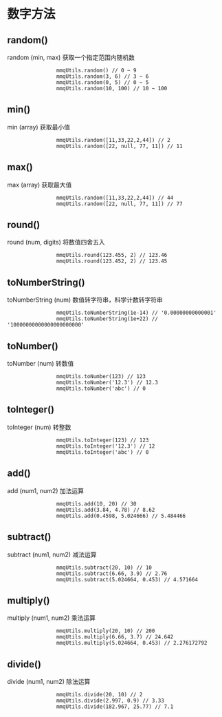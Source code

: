 # 数字方法

## random()

random (min, max) 获取一个指定范围内随机数

```
                mmqUtils.random() // 0 ~ 9
                mmqUtils.random(3, 6) // 3 ~ 6
                mmqUtils.random(0, 5) // 0 ~ 5
                mmqUtils.random(10, 100) // 10 ~ 100
```

## min()

min (array) 获取最小值

```
                mmqUtils.random([11,33,22,2,44]) // 2
                mmqUtils.random([22, null, 77, 11]) // 11
```

## max()

max (array) 获取最大值

```
                mmqUtils.random([11,33,22,2,44]) // 44
                mmqUtils.random([22, null, 77, 11]) // 77
```

## round()

round (num, digits) 将数值四舍五入

```
                mmqUtils.round(123.455, 2) // 123.46
                mmqUtils.round(123.452, 2) // 123.45
```

## toNumberString()

toNumberString (num) 数值转字符串，科学计数转字符串

```
                mmqUtils.toNumberString(1e-14) // '0.00000000000001'
                mmqUtils.toNumberString(1e+22) // '10000000000000000000000'
```

## toNumber()

toNumber (num) 转数值

```
                mmqUtils.toNumber(123) // 123
                mmqUtils.toNumber('12.3') // 12.3
                mmqUtils.toNumber('abc') // 0
```

## toInteger()

toInteger (num) 转整数

```
                mmqUtils.toInteger(123) // 123
                mmqUtils.toInteger('12.3') // 12
                mmqUtils.toInteger('abc') // 0
```

## add()

add (num1, num2) 加法运算

```
                mmqUtils.add(10, 20) // 30
                mmqUtils.add(3.84, 4.78) // 8.62
                mmqUtils.add(0.4598, 5.024666) // 5.484466
```

## subtract()

subtract (num1, num2) 减法运算

```
                mmqUtils.subtract(20, 10) // 10
                mmqUtils.subtract(6.66, 3.9) // 2.76
                mmqUtils.subtract(5.024664, 0.453) // 4.571664
```

## multiply()

multiply (num1, num2) 乘法运算

```
                mmqUtils.multiply(20, 10) // 200
                mmqUtils.multiply(6.66, 3.7) // 24.642
                mmqUtils.multiply(5.024664, 0.453) // 2.276172792
```

## divide()

divide (num1, num2) 除法运算

```
                mmqUtils.divide(20, 10) // 2
                mmqUtils.divide(2.997, 0.9) // 3.33
                mmqUtils.divide(182.967, 25.77) // 7.1
```
